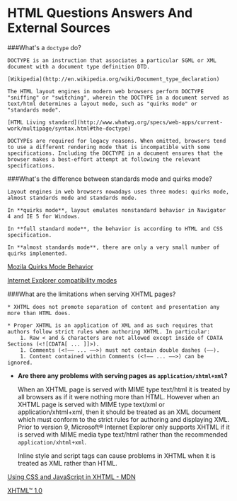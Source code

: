 # HTML Questions Answers And External Sources

###<a name='#q1'>What's a `doctype` do? </a>
    
    DOCTYPE is an instruction that associates a particular SGML or XML document with a document type definition DTD.
    
    [Wikipedia](http://en.wikipedia.org/wiki/Document_type_declaration)
    
    The HTML layout engines in modern web browsers perform DOCTYPE "sniffing" or "switching", wherein the DOCTYPE in a document served as text/html determines a layout mode, such as "quirks mode" or "standards mode".
    
    [HTML Living standard](http://www.whatwg.org/specs/web-apps/current-work/multipage/syntax.html#the-doctype)
    
    DOCTYPEs are required for legacy reasons. When omitted, browsers tend to use a different rendering mode that is incompatible with some specifications. Including the DOCTYPE in a document ensures that the browser makes a best-effort attempt at following the relevant specifications.


###<a name ='#q2'>What's the difference between standards mode and quirks mode?</a>

    Layout engines in web browsers nowadays uses three modes: quirks mode, almost standards mode and standards mode.
    
    In **quirks mode**, layout emulates nonstandard behavior in Navigator 4 and IE 5 for Windows. 
    
    In **full standard mode**, the behavior is according to HTML and CSS specification.
    
    In **almost standards mode**, there are only a very small number of quirks implemented.
    
[Mozila Quirks Mode Behavior](https://developer.mozilla.org/en-US/docs/Mozilla_Quirks_Mode_Behavior)

[Internet Explorer compatibility modes](http://goo.gl/aJpR2X)
 
  
###<a name ='#q3'>What are the limitations when serving XHTML pages?</a>

    * XHTML does not promote separation of content and presentation any more than HTML does.
    
    * Proper XHTML is an application of XML and as such requires that authors follow strict rules when authoring XHTML. In particular:
        1. Raw < and & characters are not allowed except inside of CDATA Sections (<![CDATA[ ... ]]>).
        1. Comments (<!—— ... ——>) must not contain double dashes (——).
        1. Content contained within Comments (<!—— ... ——>) can be ignored.
        
* __Are there any problems with serving pages as `application/xhtml+xml`?__


     When an XHTML page is served with MIME type text/html it is treated by all browsers as if it were nothing more than HTML. 
     However when an XHTML page is served with MIME type text/xml or application/xhtml+xml,
     then it should be treated as an XML document which must conform to the strict rules for authoring and displaying XML.
     Prior to version 9, Microsoft® Internet Explorer only supports XHTML if 
     it is served with MIME media type text/html rather than the recommended `application/xhtml+xml`.
     
     Inline style and script tags can cause problems in XHTML when it is treated as XML rather than HTML.
             
[Using CSS and JavaScript in XHTML - MDN](http://goo.gl/ApM59d)

[XHTML™ 1.0](http://www.w3.org/TR/xhtml1/)